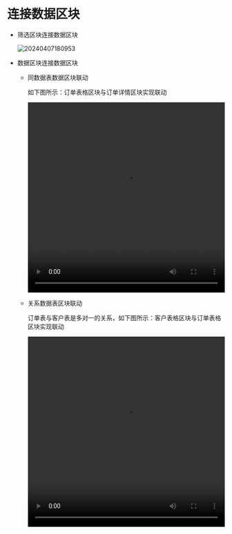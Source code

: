 # 连接数据区块


- 筛选区块连接数据区块

  ![20240407180953](https://nocobase-docs.oss-cn-beijing.aliyuncs.com/20240407180953.png)

- 数据区块连接数据区块
  - 同数据表数据区块联动

    如下图所示：订单表格区块与订单详情区块实现联动

    <video width="100%" height="440" controls>
      <source src="https://nocobase-docs.oss-cn-beijing.aliyuncs.com/20240407161700.mp4" type="video/mp4">
    </video>

  - 关系数据表区块联动

    订单表与客户表是多对一的关系，如下图所示：客户表格区块与订单表格区块实现联动

    <video width="100%" height="440" controls>
      <source src="https://nocobase-docs.oss-cn-beijing.aliyuncs.com/20240407163523.mp4" type="video/mp4">
    </video>